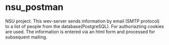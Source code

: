 # nsu_postman
NSU project. This wev-server sends information by email (SMTP protocol) to a list of people from the database(PostgreSQL). For authoriazting cookies are used. The information is entered via an html form and processed for subsequent mailing.
